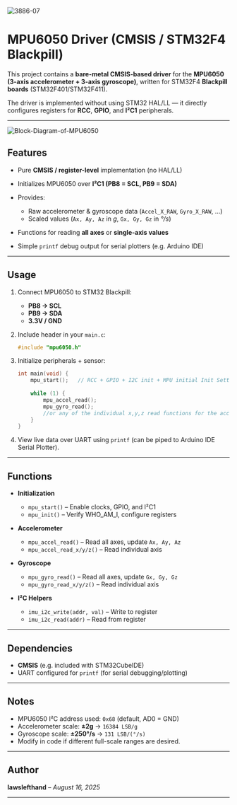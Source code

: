 

![3886-07](https://github.com/user-attachments/assets/c4c7ee42-3861-4f02-9e3d-b9bcecd4d064)
# MPU6050 Driver (CMSIS / STM32F4 Blackpill)

This project contains a **bare-metal CMSIS-based driver** for the **MPU6050 (3-axis accelerometer + 3-axis gyroscope)**, written for STM32F4 **Blackpill boards** (STM32F401/STM32F411).

The driver is implemented without using STM32 HAL/LL — it directly configures registers for **RCC**, **GPIO**, and **I²C1** peripherals.

---
![Block-Diagram-of-MPU6050](https://github.com/user-attachments/assets/d3361f5f-fd8b-440e-96a6-64bc9344f80b)

## Features

* Pure **CMSIS / register-level** implementation (no HAL/LL)
* Initializes MPU6050 over **I²C1 (PB8 = SCL, PB9 = SDA)**
* Provides:

  * Raw accelerometer & gyroscope data (`Accel_X_RAW`, `Gyro_X_RAW`, …)
  * Scaled values (`Ax, Ay, Az` in *g*, `Gx, Gy, Gz` in *°/s*)
* Functions for reading **all axes** or **single-axis values**
* Simple `printf` debug output for serial plotters (e.g. Arduino IDE)

---
## Usage

1. Connect MPU6050 to STM32 Blackpill:

   * **PB8 → SCL**
   * **PB9 → SDA**
   * **3.3V / GND**
2. Include header in your `main.c`:

   ```c
   #include "mpu6050.h"
   ```
3. Initialize peripherals + sensor:

   ```c
   int main(void) {
       mpu_start();   // RCC + GPIO + I2C init + MPU initial Init Settings
      
       while (1) {
           mpu_accel_read();
           mpu_gyro_read();
           //or any of the individual x,y,z read functions for the accel/gyro
       }
   }
   ```
4. View live data over UART using `printf` (can be piped to Arduino IDE Serial Plotter).

---

## Functions

* **Initialization**

  * `mpu_start()` – Enable clocks, GPIO, and I²C1
  * `mpu_init()` – Verify WHO\_AM\_I, configure registers
* **Accelerometer**

  * `mpu_accel_read()` – Read all axes, update `Ax, Ay, Az`
  * `mpu_accel_read_x/y/z()` – Read individual axis
* **Gyroscope**

  * `mpu_gyro_read()` – Read all axes, update `Gx, Gy, Gz`
  * `mpu_gyro_read_x/y/z()` – Read individual axis
* **I²C Helpers**

  * `imu_i2c_write(addr, val)` – Write to register
  * `imu_i2c_read(addr)` – Read from register

---

## Dependencies

* **CMSIS** (e.g. included with STM32CubeIDE)
* UART configured for `printf` (for serial debugging/plotting)

---

##  Notes

* MPU6050 I²C address used: `0x68` (default, AD0 = GND)
* Accelerometer scale: **±2g** → `16384 LSB/g`
* Gyroscope scale: **±250°/s** → `131 LSB/(°/s)`
* Modify in code if different full-scale ranges are desired.

---

## Author

**lawslefthand** – *August 16, 2025*

---

